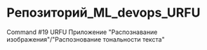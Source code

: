 # Репозиторий_ML_devops_URFU

Command #19 URFU
Приложение "Распознавание изображения"/"Распознование тональности текста"